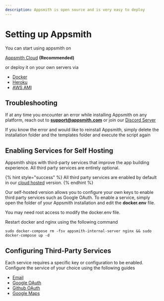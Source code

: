 ```yaml
---
description: Appsmith is open source and is very easy to deploy
---
```


# Setting up Appsmith

You can start using appsmith on

[Appsmith Cloud](appsmith-cloud.md) **\(Recommended\)**

or deploy it on your own servers via

* [Docker](docker.md)
* [Heroku](heroku.md)
* [AWS AMI](https://github.com/appsmithorg/appsmith-docs/tree/59aba8f49d764fa83b0af607119f5fce7d129575/setting-up-appsmith/setting-up-appsmith/aws-ami.md)

## Troubleshooting

If at any time you encounter an error while installing Appsmith on any platform, reach out to **support@appsmith.com** or join our [Discord Server](https://discord.com/invite/rBTTVJp)

If you know the error and would like to reinstall Appsmith, simply delete the installation folder and the templates folder and execute the script again

## Enabling Services for Self Hosting

Appsmith ships with third-party services that improve the app building experience. All third party services are entirely optional.

{% hint style="success" %}
All third party services are enabled by default in our [cloud hosted](https://appsmith.com) version.
{% endhint %}

Our self-hosted version allows you to configure your own keys to enable third party services such as Google OAuth. To enable a service, simply open the folder of your Appsmith installation and edit the **docker.env** file.

You may need root access to modify the docker.env file.

Restart docker and nginx using the following command

```text
sudo docker-compose rm -fsv appsmith-internal-server nginx && sudo docker-compose up -d
```

## Configuring Third-Party Services

Each service requires a specific key or configuration to be enabled. Configure the service of your choice using the following guides

* [Email](../third-party-services/email/)
* [Google OAuth](../third-party-services/google-login.md)
* [Github OAuth](../third-party-services/github-login.md)
* [Google Maps](../third-party-services/google-maps.md)

